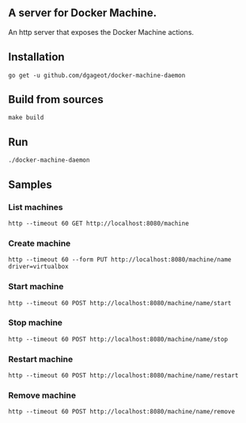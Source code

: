 ## A server for Docker Machine.

An http server that exposes the Docker Machine actions.
 
## Installation

    go get -u github.com/dgageot/docker-machine-daemon

## Build from sources

    make build
    
## Run

    ./docker-machine-daemon

## Samples

### List machines

    http --timeout 60 GET http://localhost:8080/machine

### Create machine

    http --timeout 60 --form PUT http://localhost:8080/machine/name driver=virtualbox

### Start machine

    http --timeout 60 POST http://localhost:8080/machine/name/start

### Stop machine

    http --timeout 60 POST http://localhost:8080/machine/name/stop

### Restart machine

    http --timeout 60 POST http://localhost:8080/machine/name/restart

### Remove machine

    http --timeout 60 POST http://localhost:8080/machine/name/remove

